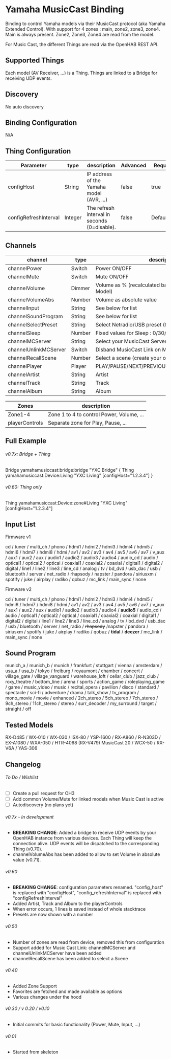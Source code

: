 # Yamaha MusicCast Binding

Binding to control Yamaha models via their MusicCast protocol (aka Yamaha Extended Control).
With support for 4 zones : main, zone2, zone3, zone4. Main is always present. Zone2, Zone3, Zone4 are read from the model.

For Music Cast, the different Things are read via the OpenHAB REST API.

## Supported Things

Each model (AV Receiver, ...) is a Thing. Things are linked to a Bridge for receiving UDP events.

## Discovery

No auto discovery

## Binding Configuration

N/A

## Thing Configuration

| Parameter              | type    | description                                             | Advanced | Required      |
|------------------------|---------|---------------------------------------------------------|----------|---------------|
| configHost             | String  | IP address of the Yamaha model (AVR, ...)               | false    | true          |
| configRefreshInterval  | Integer | The refresh interval in seconds (0=disable).            | false    | Default=60    |


## Channels

| channel               | type   | description                                           |
|-----------------------|--------|-------------------------------------------------------|
| channelPower          | Switch | Power ON/OFF                                          |
| channelMute           | Switch | Mute ON/OFF                                           |
| channelVolume         | Dimmer | Volume as % (recalculated based on Max Volume Model)  |
| channelVolumeAbs      | Number | Volume as absolute value                              |
| channelInput          | String | See below for list                                    |
| channelSoundProgram   | String | See below for list                                    |
| channelSelectPreset   | String | Select Netradio/USB preset (fetched from model)       |
| channelSleep          | Number | Fixed values for Sleep : 0/30/60/90/120               |
| channelMCServer       | String | Select your MusicCast Server                          |
| channelUnlinkMCServer | Switch | Disband MusicCast Link on Master                      |
| channelRecallScene    | Number | Select a scene (create your own dropdown list!)       |
| channelPlayer         | Player | PLAY/PAUSE/NEXT/PREVIOUS/REWIND/FASTFORWARD           |
| channelArtist         | String | Artist                                                |
| channelTrack          | String | Track                                                 |
| channelAlbum          | String | Album                                                 |

| Zones                | description                                          |
|----------------------|------------------------------------------------------|
| Zone1-4              | Zone 1 to 4 to control Power, Volume, ...            |
| playerControls       | Separate zone for Play, Pause, ...                   |

## Full Example

###### v0.7x: Bridge + Thing

Bridge yamahamusiccast:bridge:bridge "YXC Bridge" {
Thing yamahamusiccast:Device:Living "YXC Living" [configHost="1.2.3.4"]
}

###### v0.60: Thing only

Thing yamahamusiccast:Device:zone#Living "YXC Living" [configHost="1.2.3.4"]

## Input List

Firmware v1

cd / tuner / multi_ch / phono / hdmi1 / hdmi2 / hdmi3 / hdmi4 / hdmi5 / hdmi6 / hdmi7 /
hdmi8 / hdmi / av1 / av2 / av3 / av4 / av5 / av6 / av7 / v_aux / aux1 / aux2 / aux / audio1 /
audio2 / audio3 / audio4 / audio_cd / audio / optical1 / optical2 / optical / coaxial1 / coaxial2 /
coaxial / digital1 / digital2 / digital / line1 / line2 / line3 / line_cd / analog / tv / bd_dvd /
usb_dac / usb / bluetooth / server / net_radio / rhapsody / napster / pandora / siriusxm /
spotify / juke / airplay / radiko / qobuz / mc_link / main_sync / none

Firmware v2

cd / tuner / multi_ch / phono / hdmi1 / hdmi2 / hdmi3 / hdmi4 / hdmi5 / hdmi6 / hdmi7 / 
hdmi8 / hdmi / av1 / av2 / av3 / av4 / av5 / av6 / av7 / v_aux / aux1 / aux2 / aux / audio1 / 
audio2 / audio3 / audio4 / **audio5** / audio_cd / audio / optical1 / optical2 / optical / coaxial1 / coaxial2 / 
coaxial / digital1 / digital2 / digital / line1 / line2 / line3 / line_cd / analog / tv / bd_dvd / 
usb_dac / usb / bluetooth / server / net_radio / ~~rhapsody~~ /napster / pandora / siriusxm / 
spotify / juke / airplay / radiko / qobuz / **tidal** / **deezer** / mc_link / main_sync / none

## Sound Program

munich_a / munich_b / munich / frankfurt / stuttgart / vienna / amsterdam / usa_a / usa_b /
tokyo / freiburg / royaumont / chamber / concert / village_gate / village_vanguard /
warehouse_loft / cellar_club / jazz_club / roxy_theatre / bottom_line / arena / sports /
action_game / roleplaying_game / game / music_video / music / recital_opera / pavilion /
disco / standard / spectacle / sci-fi / adventure / drama / talk_show / tv_program /
mono_movie / movie / enhanced / 2ch_stereo / 5ch_stereo / 7ch_stereo / 9ch_stereo /
11ch_stereo / stereo / surr_decoder / my_surround / target / straight / off

## Tested Models

RX-D485 / WX-010 / WX-030 / ISX-80 / YSP-1600 / RX-A860 / R-N303D / EX-A1080 / WXA-050 / HTR-4068 (RX-V479)
MusicCast 20 / WCX-50 / RX-V6A / YAS-306

## Changelog

###### To Do / Wishlist

- [ ] Create a pull request for OH3
- [ ] Add common Volume/Mute for linked models when Music Cast is active
- [ ] Autodiscovery (no plans yet)

###### v0.7x - In development

- **BREAKING CHANGE**: Added a bridge to receive UDP events by your OpenHAB instance from various devices. Each Thing will keep the connection alive. UDP events will be dispatched to the corresponding Thing (v0.70).
- channelVolumeAbs has been added to allow to set Volume in absolute value (v0.71).

###### v0.60

- **BREAKING CHANGE**: configuration parameters renamed. "config_host" is replaced with "configHost", "config_refreshInterval" is replaced with "configRefreshInterval"
- Added Artist, Track and Album to the playerControls
- When error occurs, 1 lines is saved instead of whole stacktrace
- Presets are now shown with a number

###### v0.50

- Number of zones are read from device, removed this from configuration
- Support added for Music Cast Link: channelMCServer and channelUnlinkMCServer have been added
- channelRecallScene has been added to select a Scene

###### v0.40

- Added Zone Support
- Favorites are fetched and made available as options
- Various changes under the hood

###### v0.30 / v 0.20 / v0.10

- Initial commits for basic functionality (Power, Mute, Input, ...)

###### v0.01

- Started from skeleton
